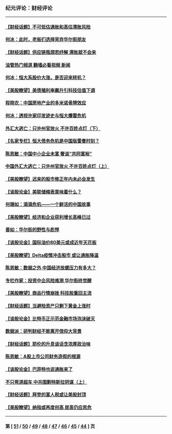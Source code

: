 ### 纪元评论：财经评论
---
#### [【财经话题】不可低估通胀和高估滞胀风险](../../pages/nsc1026/n13300505.md?10200330) 
#### [何冰：此时，老板们选择背弃华尔街朋友](../../pages/nsc1026/n13295291.md?10200330) 
#### [【财经话题】供应链瓶颈若纾解 滞胀就不会来](../../pages/nsc1026/n13286759.md?10200330) 
#### [油管热门频道 翻墙必看视频 新闻](ok?10200330)
#### [何冰：恒大系股价大涨，是否迎来转机？](../../pages/nsc1026/n13276822.md?10200330) 
#### [【美股瞭望】美债殖利率飙升引科技估值下调](../../pages/nsc1026/n13267775.md?10200330) 
#### [程晓农：中国房地产业的多米诺骨牌效应](../../pages/nsc1026/n13259673.md?10200330) 
#### [何冰：透视许家印发迹史与恒大爆雷危机](../../pages/nsc1026/n13253937.md?10200330) 
#### [外汇大逃亡：只许州官放火 不许百姓点灯（下）](../../pages/nsc1026/n13245748.md?10200330) 
#### [【名家专栏】恒大债务危机是中国版雷曼时刻？](../../pages/nsc1026/n13242613.md?10200330) 
#### [陈思敏：中国中小企业未富 奢谈“共同富裕”](../../pages/nsc1026/n13241213.md?10200330) 
#### [中国外汇大逃亡：只许州官放火 不许百姓点灯（上）](../../pages/nsc1026/n13228773.md?10200330) 
#### [【美股瞭望】迟来的股市修正年内未必会发生](../../pages/nsc1026/n13223100.md?10200330) 
#### [【谈股论金】美联储缩表意味着什么？](../../pages/nsc1026/n13174610.md?10200330) 
#### [何珊如：滴滴危机——一个鲜活的中国故事](../../pages/nsc1026/n13151962.md?10200330) 
#### [【美股瞭望】经济和企业获利增长高峰已过](../../pages/nsc1026/n13134466.md?10200330) 
#### [善如：华尔街的野性与彪悍](../../pages/nsc1026/n13112664.md?10200330) 
#### [【谈股论金】国际油价80美元或成近年天花板](../../pages/nsc1026/n13108524.md?10200330) 
#### [【美股瞭望】Delta疫情冲击股市 或让通胀降温](../../pages/nsc1026/n13100297.md?10200330) 
#### [陈思敏：数据之外 中国经济放缓压力有多大？](../../pages/nsc1026/n13085576.md?10200330) 
#### [专栏作家：投资中企风险难测 华尔街终觉醒](../../pages/nsc1026/n13079366.md?10200330) 
#### [【美股瞭望】商品行情崩挫 科技股重回主流](../../pages/nsc1026/n13029798.md?10200330) 
#### [【财经话题】当避险资产只剩下黄金上涨时](../../pages/nsc1026/n12975626.md?10200330) 
#### [【谈股论金】比特币正示范金融市场泡沫破灭](../../pages/nsc1026/n12961769.md?10200330) 
#### [数据派：研判财经不能离开信仰大背景](../../pages/nsc1026/n12932684.md?10200330) 
#### [【财经话题】耶伦的升息谈话含浓厚政治味](../../pages/nsc1026/n12927299.md?10200330) 
#### [陈思敏：A股上市公司财务造假的根源](../../pages/nsc1026/n11229323.md?10200330) 
#### [【谈股论金】巴菲特也说通胀来了](../../pages/nsc1026/n12922463.md?10200330) 
#### [不只弯道超车 中共围剿特斯拉阴谋（上）](../../pages/nsc1026/n12919595.md?10200330) 
#### [【财经话题】拜登的富人税或让美股封顶](../../pages/nsc1026/n12899125.md?10200330) 
#### [【美股瞭望】纳指或再度创高 居高仍应思危](../../pages/nsc1026/n12878350.md?10200330) 

---
#### 第 [ [51](./51.md?10200330) / [50](./50.md?10200330) / [49](./49.md?10200330) / [48](./48.md?10200330) / [47](./47.md?10200330) / [46](./46.md?10200330) / [45](./45.md?10200330) / [44](./44.md?10200330) ] 页
